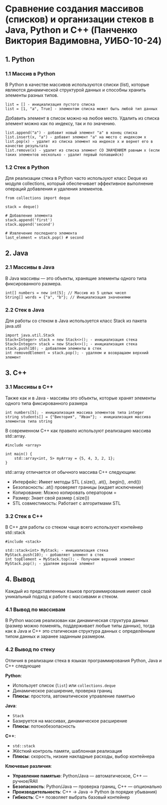 # Сравнение создания массивов (списков) и организации стеков в Java, Python и C++ (Панченко Виктория Вадимовна, УИБО-10-24)

## 1. Python

### 1.1 Массив в Python
В Python в качестве массивов используются списки (list), которые являются динамической структурой данных и способны хранить элементы разных типов. 

```
list = [] - инициализация пустого списка
list = [1, "a", True] - элементом списка может быть любой тип данных
```
Добавить элемент в список можно на любое место.
Удалить из списка элемент можно как по индексу, так и по значению.
```
list.append("a") - добавит новый элемент "a" в конец списка
list.insert(x, "a") - добавит элемент "a" на место с индексом x
list.pop(x) - удалит из списка элемент на индексе x и вернет его в качестве результата
list.remove(x) - удалит из списка элемент СО ЗНАЧЕНИЕМ равным x (если таких элементов несколько - удалит первый попавшийся)
```
### 1.2 Стек в Python
Для реализации стека в Python часто используют класс Deque из модуля collections, который обеспечивает эффективное выполнение операций добавления и удаления элементов.

```
from collections import deque

stack = deque()

# Добавление элемента
stack.append('first')
stack.append('second')

# Извлечение последнего элемента
last_element = stack.pop() # second
```

## 2. Java

### 2.1 Массивы в Java
В Java массивы — это объекты, хранящие элементы одного типа фиксированного размера.
```
int[] numbers = new int[5]; // Массив из 5 целых чисел
String[] words = {"a", "b"}; // Инициализация значениями
```
### 2.2 Стек в Java
Для работы со стеком в Java используется класс Stack<T> из пакета java.util

```
import java.util.Stack
Stack<Integer> stack = new Stack<>(); - инициализация стека
Stack<Integer> stack = new Stack<>(); - инициализация стека
stack.push(10); - добавляем элементы в стек
int removedElement = stack.pop(); - удаляем и возвращаем верхний элемент

```

## 3. C++

### 3.1 Массивы в C++
Также как и в Java - массивы это объекты, которые хранят элементы одного типа фиксированного размера
```
int numbers[5]; - инициализация массива элементов типа integer
string students[] = {"Виктория", "Иван"}; - инициализация массива элементов типа string
```

В современном C++ как правило используют реализацию массива std::array.
```
#include <array>

int main() {
    std::array<int, 5> myArray = {5, 4, 3, 2, 1};
}

```
std::array отличается от обычного массива C++ следующим:

- Интерфейс: Имеет методы STL (.size(), .at(), .begin(), .end())
- Безопасность: .at() проверяет границы (кидает исключение)
- Копирование: Можно копировать оператором =
- Размер: Знает свой размер (.size())
- STL совместимость: Работает с алгоритмами STL

### 3.2 Стек в C++
В C++ для работы со стеком чаще всего используют контейнер std::stack 
```
#include <stack>

std::stack<int> MyStack; - инициализация стека
MyStack.push(10); - добавляет элемент в стек
int topElement = MyStack.top(); - Получаем верхний элемент
MyStack.pop(); - удаляем верхний элемент
```
## 4. Вывод
Каждый из представленных языков программирования имеет свой уникальный подход к работе с массивами и стеком.

### 4.1 Вывод по массивам
В Python массив реализован как динамическая структура данных (размер можно поменять, поддерживает любые типы данных), тогда как в Java и C++ это статическая структура данных с определённым типом данных и заранее заданным размером.

### 4.2 Вывод по стеку

Отличия в реализации стека в языках программирования Python, Java и C++ следующие

**Python**:  
- Использует список (`list`) или `collections.deque`  
- Динамическое расширение, проверка границ  
- **Плюсы**: простота, автоматическое управление памятью  

**Java**:  
- `Stack`
- Базируется на массивах, динамическое расширение  
- **Плюсы**: потокобезопасность 

**C++**:  
- `std::stack` 
- Жёсткий контроль памяти, шаблонная реализация  
- **Плюсы**: скорость, низкие накладные расходы, выбор контейнера  

**Ключевые различия**:  
- **Управление памятью**: Python/Java — автоматическое, C++ — ручное/RAII  
- **Безопасность**: Python/Java — проверка границ, C++ — опционально  
- **Производительность**: C++ → Java → Python (в порядке убывания)  
- **Гибкость**: C++ позволяет выбрать базовый контейнер







